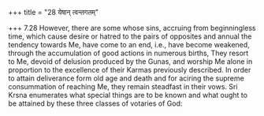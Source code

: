 +++
title = "28 येषान् त्वन्तगतम्"

+++
7.28 However, there are some whose sins, accruing from beginningless time, which cause desire or hatred to the pairs of opposites and annual the tendency towards Me, have come to an end, i.e., have become weakened, through the accumulation of good actions in numerous births,
They resort to Me, devoid of delusion produced by the Gunas, and worship Me alone in proportion to the excellence of their Karmas previously described. In order to attain deliverance form old age and death and for aciring the supreme consummation of reaching Me, they remain steadfast in their vows. Sri Krsna enumerates what special things are to be known and what ought to be attained by these three classes of votaries of God:
